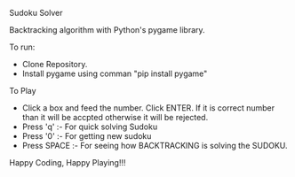 Sudoku Solver

Backtracking algorithm with Python's pygame library.


To run:
- Clone Repository.
- Install pygame using comman "pip install pygame"

To Play
- Click a box and feed the number. Click ENTER. If it is correct number than it will be accpted otherwise it will be rejected.
- Press 'q' :- For quick solving Sudoku
- Press '0' :- For getting new sudoku
- Press SPACE :- For seeing how BACKTRACKING is solving the SUDOKU.


Happy Coding, Happy Playing!!!
